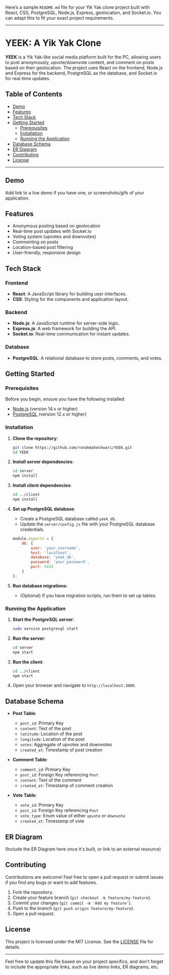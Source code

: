 Here’s a sample `README.md` file for your Yik Yak clone project built with React, CSS, PostgreSQL, Node.js, Express, geolocation, and Socket.io. You can adapt this to fit your exact project requirements.

---

# YEEK: A Yik Yak Clone

**YEEK** is a Yik Yak-like social media platform built for the PC, allowing users to post anonymously, upvote/downvote content, and comment on posts based on their geolocation. The project uses React on the frontend, Node.js and Express for the backend, PostgreSQL as the database, and Socket.io for real-time updates.

## Table of Contents

- [Demo](#demo)
- [Features](#features)
- [Tech Stack](#tech-stack)
- [Getting Started](#getting-started)
  - [Prerequisites](#prerequisites)
  - [Installation](#installation)
  - [Running the Application](#running-the-application)
- [Database Schema](#database-schema)
- [ER Diagram](#er-diagram)
- [Contributing](#contributing)
- [License](#license)

---

## Demo

Add link to a live demo if you have one, or screenshots/gifs of your application.

## Features

- Anonymous posting based on geolocation
- Real-time post updates with Socket.io
- Voting system (upvotes and downvotes)
- Commenting on posts
- Location-based post filtering
- User-friendly, responsive design

## Tech Stack

### Frontend
- **React**: A JavaScript library for building user interfaces.
- **CSS**: Styling for the components and application layout.

### Backend
- **Node.js**: A JavaScript runtime for server-side logic.
- **Express.js**: A web framework for building the API.
- **Socket.io**: Real-time communication for instant updates.

### Database
- **PostgreSQL**: A relational database to store posts, comments, and votes.

## Getting Started

### Prerequisites

Before you begin, ensure you have the following installed:
- [Node.js](https://nodejs.org/) (version 14.x or higher)
- [PostgreSQL](https://www.postgresql.org/) (version 12.x or higher)

### Installation

1. **Clone the repository**:
    ```bash
    git clone https://github.com/ronakmaheshwari/YEEK.git
    cd YEEK
    ```

2. **Install server dependencies**:
    ```bash
    cd server
    npm install
    ```

3. **Install client dependencies**:
    ```bash
    cd ../client
    npm install
    ```

4. **Set up PostgreSQL database**:
    - Create a PostgreSQL database called `yeek_db`.
    - Update the `server/config.js` file with your PostgreSQL database credentials.

    ```javascript
    module.exports = {
        db: {
            user: 'your_username',
            host: 'localhost',
            database: 'yeek_db',
            password: 'your_password',
            port: 5432
        }
    };
    ```

5. **Run database migrations**:
    - (Optional) If you have migration scripts, run them to set up tables.

### Running the Application

1. **Start the PostgreSQL server**:
    ```bash
    sudo service postgresql start
    ```

2. **Run the server**:
    ```bash
    cd server
    npm start
    ```

3. **Run the client**:
    ```bash
    cd ../client
    npm start
    ```

4. Open your browser and navigate to `http://localhost:3000`.

## Database Schema

- **Post Table**:
    - `post_id`: Primary Key
    - `content`: Text of the post
    - `latitude`: Location of the post
    - `longitude`: Location of the post
    - `votes`: Aggregate of upvotes and downvotes
    - `created_at`: Timestamp of post creation

- **Comment Table**:
    - `comment_id`: Primary Key
    - `post_id`: Foreign Key referencing `Post`
    - `content`: Text of the comment
    - `created_at`: Timestamp of comment creation

- **Vote Table**:
    - `vote_id`: Primary Key
    - `post_id`: Foreign Key referencing `Post`
    - `vote_type`: Enum value of either `upvote` or `downvote`
    - `created_at`: Timestamp of vote

## ER Diagram

(Include the ER Diagram here once it's built, or link to an external resource)

## Contributing

Contributions are welcome! Feel free to open a pull request or submit issues if you find any bugs or want to add features.

1. Fork the repository.
2. Create your feature branch (`git checkout -b feature/my-feature`).
3. Commit your changes (`git commit -m 'Add my feature'`).
4. Push to the branch (`git push origin feature/my-feature`).
5. Open a pull request.

## License

This project is licensed under the MIT License. See the [LICENSE](LICENSE) file for details.

---

Feel free to update this file based on your project specifics, and don't forget to include the appropriate links, such as live demo links, ER diagrams, etc.
